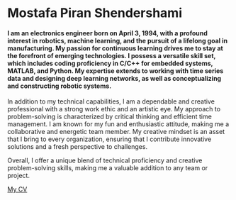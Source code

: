 # Mostafa Piran Shendershami 
#### I am an electronics engineer born on April 3, 1994, with a profound interest in robotics, machine learning, and the pursuit of a lifelong goal in manufacturing. My passion for continuous learning drives me to stay at the forefront of emerging technologies. I possess a versatile skill set, which includes coding proficiency in C/C++ for embedded systems, MATLAB, and Python. My expertise extends to working with time series data and designing deep learning networks, as well as conceptualizing and constructing robotic systems.

In addition to my technical capabilities, I am a dependable and creative professional with a strong work ethic and an artistic eye. My approach to problem-solving is characterized by critical thinking and efficient time management. I am known for my fun and enthusiastic attitude, making me a collaborative and energetic team member. My creative mindset is an asset that I bring to every organization, ensuring that I contribute innovative solutions and a fresh perspective to challenges.

Overall, I offer a unique blend of technical proficiency and creative problem-solving skills, making me a valuable addition to any team or project.

[My CV](https://github.com/mostafapiran/etc_space/blob/master/mostafa%20piran_edu%20(1).pdf)


<!--
**mostafapiran/mostafapiran** is a ✨ _special_ ✨ repository because its `README.md` (this file) appears on your GitHub profile.

Here are some ideas to get you started:

- 🔭 I’m currently working on ...
- 🌱 I’m currently learning ...
- 👯 I’m looking to collaborate on ...
- 🤔 I’m looking for help with ...
- 💬 Ask me about ...
- 📫 How to reach me: ...
- 😄 Pronouns: ...
- ⚡ Fun fact: ...
-->
